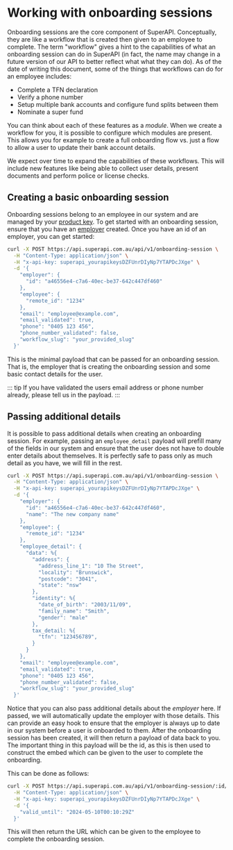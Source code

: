 # Working with onboarding sessions

Onboarding sessions are the core component of SuperAPI. Conceptually, they are like a workflow that is created then given to an employee to complete. The term "workflow" gives a hint to the capabilities of what an onboarding session can do in SuperAPI (in fact, the name may change in a future version of our API to better reflect what what they can do). As of the date of writing this document, some of the things that workflows can do for an employee includes:

- Complete a TFN declaration
- Verify a phone number
- Setup multiple bank accounts and configure fund splits between them
- Nominate a super fund

You can think about each of these features as a _module_. When we create a workflow for you, it is possible to configure which modules are present. This allows you for example to create a full onboarding flow vs. just a flow to allow a user to update their bank account details.

We expect over time to expand the capabilities of these workflows. This will include new features like being able to collect user details, present documents and perform police or license checks.

## Creating a basic onboarding session

Onboarding sessions belong to an employee in our system and are managed by your [product key](/software_partners/how_to_guides/verify_my_product_api_key/index.html). To get started with an onboarding session, ensure that you have an [employer](/software_partners/how_to_guides/create_an_employer/index.html) created. Once you have an id of an employer, you can get started:

```bash
curl -X POST https://api.superapi.com.au/api/v1/onboarding-session \
  -H "Content-Type: application/json" \
  -H "x-api-key: superapi_yourapikeysDZFUnrDIyNp7YTAPDcJXge" \
  -d '{
    "employer": {
      "id": "a46556e4-c7a6-40ec-be37-642c447df460"
    },
    "employee": {
      "remote_id": "1234"
    },
    "email": "employee@example.com",
    "email_validated": true,
    "phone": "0405 123 456",
    "phone_number_validated": false,
    "workflow_slug": "your_provided_slug"
  }'
```

This is the minimal payload that can be passed for an onboarding session. That is, the employer that is creating the onboarding session and some basic contact details for the user.

::: tip
If you have validated the users email address or phone number already, please tell us in the payload.
:::

## Passing additional details

It is possible to pass additional details when creating an onboarding session. For example, passing an `employee_detail` payload will prefill many of the fields in our system and ensure that the user does not have to double enter details about themselves. It is perfectly safe to pass only as much detail as you have, we will fill in the rest.

```bash
curl -X POST https://api.superapi.com.au/api/v1/onboarding-session \
  -H "Content-Type: application/json" \
  -H "x-api-key: superapi_yourapikeysDZFUnrDIyNp7YTAPDcJXge" \
  -d '{
    "employer": {
      "id": "a46556e4-c7a6-40ec-be37-642c447df460",
      "name": "The new company name"
    },
    "employee": {
      "remote_id": "1234"
    },
    "employee_detail": {
      "data": %{
        "address": {
          "address_line_1": "10 The Street",
          "locality": "Brunswick",
          "postcode": "3041",
          "state": "nsw"
        },
        "identity": %{
          "date_of_birth": "2003/11/09",
          "family_name": "Smith",
          "gender": "male"
        },
        tax_detail: %{
          "tfn": "123456789",
        }
      }
    },
    "email": "employee@example.com",
    "email_validated": true,
    "phone": "0405 123 456",
    "phone_number_validated": false,
    "workflow_slug": "your_provided_slug"
  }'
```

Notice that you can also pass additional details about the *employer* here. If passed, we will automatically update the employer with those details. This can provide an easy hook to ensure that the employer is always up to date in our system before a user is onboarded to them. After the onboarding session has been created, it will then return a payload of data back to you. The important thing in this payload will be the id, as this is then used to construct the embed which can be given to the user to complete the onboarding.

This can be done as follows:

```bash
curl -X POST https://api.superapi.com.au/api/v1/onboarding-session/:id/generate-embed-url \
  -H "Content-Type: application/json" \
  -H "x-api-key: superapi_yourapikeysDZFUnrDIyNp7YTAPDcJXge" \
  -d '{
    "valid_until": "2024-05-10T00:10:29Z"
  }'
```

This will then return the URL which can be given to the employee to complete the onboarding session.
